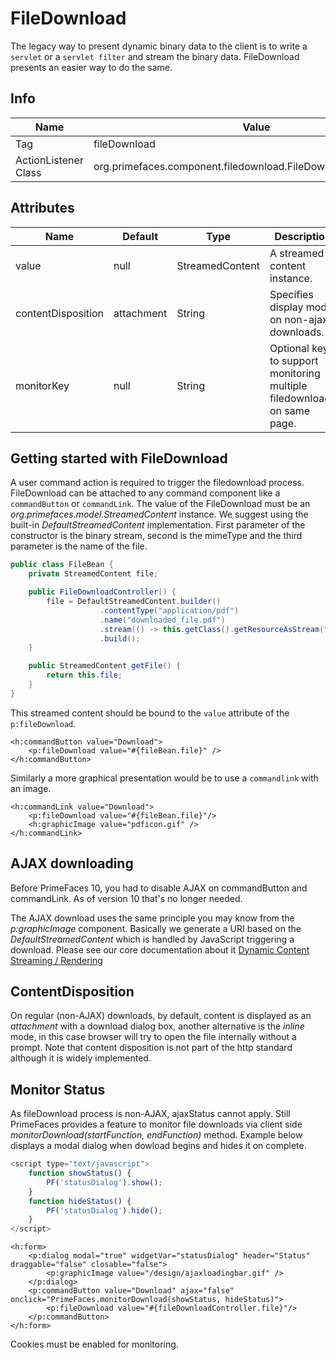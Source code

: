 # FileDownload

The legacy way to present dynamic binary data to the client is to write a `servlet` or a `servlet filter` and
stream the binary data. FileDownload presents an easier way to do the same.

## Info

| Name | Value |
| --- | --- |
| Tag | fileDownload
| ActionListener Class | org.primefaces.component.filedownload.FileDownloadActionListener

## Attributes

| Name | Default | Type | Description | 
| --- | --- | --- | --- |
| value | null | StreamedContent | A streamed content instance.
| contentDisposition | attachment | String | Specifies display mode on non-ajax downloads.
| monitorKey | null | String | Optional key to support monitoring multiple filedownloads on same page.

## Getting started with FileDownload
A user command action is required to trigger the filedownload process.  
FileDownload can be attached to any command component like a `commandButton` or `commandLink`.
The value of the FileDownload must be an _org.primefaces.model.StreamedContent_ instance.
We suggest using the built-in _DefaultStreamedContent_ implementation.
First parameter of the constructor is the binary stream, second is the mimeType and the third parameter is the name of the file.

```java
public class FileBean {
    private StreamedContent file;

    public FileDownloadController() {
        file = DefaultStreamedContent.builder()
                    .contentType("application/pdf")
                    .name("downloaded_file.pdf")
                    .stream(() -> this.getClass().getResourceAsStream("yourfile.pdf"))
                    .build();
    }

    public StreamedContent getFile() {
        return this.file;
    }
}
```
This streamed content should be bound to the `value` attribute of the `p:fileDownload`.

```xhtml
<h:commandButton value="Download">
    <p:fileDownload value="#{fileBean.file}" />
</h:commandButton>
```

Similarly a more graphical presentation would be to use a `commandlink` with an image.

```xhtml
<h:commandLink value="Download">
    <p:fileDownload value="#{fileBean.file}"/>
    <h:graphicImage value="pdficon.gif" />
</h:commandLink>
```

## AJAX downloading
Before PrimeFaces 10, you had to disable AJAX on commandButton and commandLink. As of version 10 that's no longer needed.

The AJAX download uses the same principle you may know from the _p:graphicImage_ component. Basically we generate a URI
based on the _DefaultStreamedContent_ which is handled by JavaScript triggering a download.
Please see our core documentation about it [Dynamic Content Streaming / Rendering](/core/dynamiccontent.md)

## ContentDisposition
On regular (non-AJAX) downloads, by default, content is displayed as an _attachment_ with a download dialog box,
another alternative is the _inline_ mode, in this case browser will try to open the file internally without a prompt.
Note that content disposition is not part of the http standard although it is widely implemented.

## Monitor Status
As fileDownload process is non-AJAX, ajaxStatus cannot apply. Still PrimeFaces provides a feature
to monitor file downloads via client side _monitorDownload(startFunction, endFunction)_ method.
Example below displays a modal dialog when dowload begins and hides it on complete.

```js
<script type="text/javascript">
    function showStatus() {
        PF('statusDialog').show();
    }
    function hideStatus() {
        PF('statusDialog').hide();
    }
</script>
```

```xhtml
<h:form>
    <p:dialog modal="true" widgetVar="statusDialog" header="Status" draggable="false" closable="false">
        <p:graphicImage value="/design/ajaxloadingbar.gif" />
    </p:dialog>
    <p:commandButton value="Download" ajax="false" onclick="PrimeFaces.monitorDownload(showStatus, hideStatus)">
        <p:fileDownload value="#{fileDownloadController.file}"/>
    </p:commandButton>
</h:form>
```
Cookies must be enabled for monitoring.
